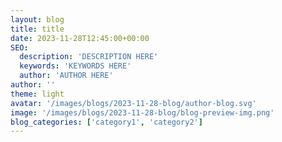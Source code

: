 ```yaml
---
layout: blog
title: title
date: 2023-11-28T12:45:00+00:00
SEO:
  description: 'DESCRIPTION HERE'
  keywords: 'KEYWORDS HERE'
  author: 'AUTHOR HERE'
author: ''
theme: light
avatar: '/images/blogs/2023-11-28-blog/author-blog.svg'
image: '/images/blogs/2023-11-28-blog/blog-preview-img.png'
blog_categories: ['category1', 'category2']
---
```

